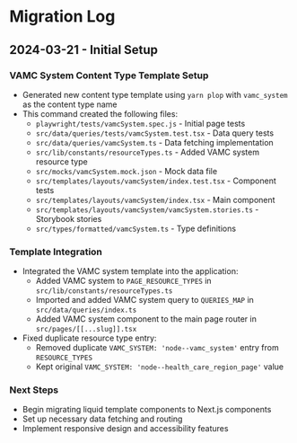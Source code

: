 # Migration Log

## 2024-03-21 - Initial Setup

### VAMC System Content Type Template Setup
- Generated new content type template using `yarn plop` with `vamc_system` as the content type name
- This command created the following files:
  - `playwright/tests/vamcSystem.spec.js` - Initial page tests
  - `src/data/queries/tests/vamcSystem.test.tsx` - Data query tests
  - `src/data/queries/vamcSystem.ts` - Data fetching implementation
  - `src/lib/constants/resourceTypes.ts` - Added VAMC system resource type
  - `src/mocks/vamcSystem.mock.json` - Mock data file
  - `src/templates/layouts/vamcSystem/index.test.tsx` - Component tests
  - `src/templates/layouts/vamcSystem/index.tsx` - Main component
  - `src/templates/layouts/vamcSystem/vamcSystem.stories.ts` - Storybook stories
  - `src/types/formatted/vamcSystem.ts` - Type definitions

### Template Integration
- Integrated the VAMC system template into the application:
  - Added VAMC system to `PAGE_RESOURCE_TYPES` in `src/lib/constants/resourceTypes.ts`
  - Imported and added VAMC system query to `QUERIES_MAP` in `src/data/queries/index.ts`
  - Added VAMC system component to the main page router in `src/pages/[[...slug]].tsx`
- Fixed duplicate resource type entry:
  - Removed duplicate `VAMC_SYSTEM: 'node--vamc_system'` entry from `RESOURCE_TYPES`
  - Kept original `VAMC_SYSTEM: 'node--health_care_region_page'` value

### Next Steps
- Begin migrating liquid template components to Next.js components
- Set up necessary data fetching and routing
- Implement responsive design and accessibility features
